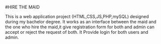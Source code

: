 #HIRE THE MAID 

This is a web application project (HTML,CSS,JS,PHP,mySQL) designed during my bachelor degree.
It works as an interface between the maid and the one who hire the maid,it give registration form for both and admin can accept or reject the request of both.
It Provide login for both users and admin.
